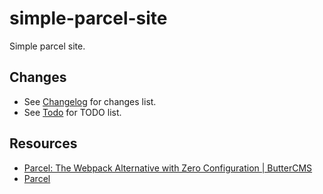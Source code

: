 # simple-parcel-site

Simple parcel site.

## Changes

- See [Changelog](CHANGELOG.md) for changes list.
- See [Todo](TODO.md) for TODO list.

## Resources

- [Parcel: The Webpack Alternative with Zero Configuration | ButterCMS](https://buttercms.com/blog/parcel-the-webpack-alternative-with-zero-configuration)
- [Parcel](https://parceljs.org/)

